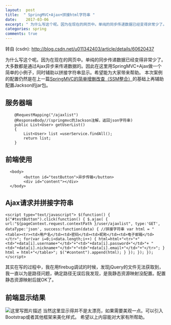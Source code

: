 ```yaml
---
layout:  post
title:  " SpringMVC+Ajax+拼接html字符串 "
date:    2017-03-06
excerpt: " 为什么写这个呢。因为在现在的网页中。单纯的同步传递数据已经变得非常少了。大多数都是通过Ajax异步来传递数据的。因此在这里用SpringMVC+Ajax做一个简单的小例子，同时辅助以拼接字符串显示。希望能为大家带来帮助。本次案例的配置仍然是在上一篇SpringMVC的简单增删改查（SSM整合）的基础上再辅助配置Jackson的jar包。服务器端@RequestMapping(/ajaxlist)@ResponseBody//(springmvc的Jackson注解，返回json字符串)publicList<User>getUserList(){List<User>list=userService.findAll();returnlist;}前端使用<body><butt... "
categories: spring 
comments: true
---
```

转自 (csdn): http://blog.csdn.net/u011342403/article/details/60620437
<div class="markdown_views">
 <p>为什么写这个呢。因为在现在的网页中。单纯的同步传递数据已经变得非常少了。大多数都是通过Ajax异步来传递数据的。因此在这里用SpringMVC+Ajax做一个简单的小例子，同时辅助以拼接字符串显示。希望能为大家带来帮助。  本次案例的配置仍然是在上一篇<a href="http://blog.csdn.net/u011342403/article/details/58730687">SpringMVC的简单增删改查（SSM整合）</a>的基础上再辅助配置Jackson的jar包。</p> 
 <h2 id="服务器端">服务器端</h2> 
 <pre class="prettyprint"><code class=" hljs java">    <span class="hljs-annotation">@RequestMapping</span>(<span class="hljs-string">"/ajaxlist"</span>)
    <span class="hljs-annotation">@ResponseBody</span><span class="hljs-comment">//(springmvc的Jackson注解，返回json字符串)</span>
    <span class="hljs-keyword">public</span> List&lt;User&gt; <span class="hljs-title">getUserList</span>()
    {
        List&lt;User&gt; list =userService.findAll();
        <span class="hljs-keyword">return</span> list;
    }</code></pre> 
 <h2 id="前端使用">前端使用</h2> 
 <pre class="prettyprint"><code class=" hljs xml">  <span class="hljs-tag">&lt;<span class="hljs-title">body</span>&gt;</span>
        <span class="hljs-tag">&lt;<span class="hljs-title">button</span> <span class="hljs-attribute">id</span>=<span class="hljs-value">"testButton"</span>&gt;</span>异步传输<span class="hljs-tag">&lt;/<span class="hljs-title">button</span>&gt;</span>  
        <span class="hljs-tag">&lt;<span class="hljs-title">div</span> <span class="hljs-attribute">id</span>=<span class="hljs-value">"content"</span>&gt;</span><span class="hljs-tag">&lt;/<span class="hljs-title">div</span>&gt;</span>  
  <span class="hljs-tag">&lt;/<span class="hljs-title">body</span>&gt;</span></code></pre> 
 <h2 id="ajax请求并拼接字符串">Ajax请求并拼接字符串</h2> 
 <pre class="prettyprint"><code class=" hljs xml"><span class="hljs-tag">&lt;<span class="hljs-title">script</span> <span class="hljs-attribute">type</span>=<span class="hljs-value">"text/javascript"</span>&gt;</span><span class="javascript"> $(<span class="hljs-function"><span class="hljs-keyword">function</span><span class="hljs-params">()</span> {</span> $(<span class="hljs-string">"#testButton"</span>).click(<span class="hljs-function"><span class="hljs-keyword">function</span><span class="hljs-params">()</span> {</span> $.ajax( { url:<span class="hljs-string">"${pageContext.request.contextPath }/user/ajaxlist"</span>, type:<span class="hljs-string">'GET'</span>, dataType:<span class="hljs-string">'json'</span>, success:<span class="hljs-function"><span class="hljs-keyword">function</span><span class="hljs-params">(data)</span> {</span> <span class="hljs-comment">//拼接字符串</span> <span class="hljs-keyword">var</span> html = <span class="hljs-string">"&lt;table&gt;&lt;tr&gt;&lt;td&gt;用户名&lt;/td&gt;&lt;td&gt;密码&lt;/td&gt;&lt;td&gt;昵称&lt;/td&gt;&lt;td&gt;电子邮箱&lt;/td&gt;&lt;/tr&gt;"</span>; <span class="hljs-keyword">for</span>(<span class="hljs-keyword">var</span> i=<span class="hljs-number">0</span>;i&lt;data.length;i++) { html=html+<span class="hljs-string">"&lt;tr&gt;"</span>+<span class="hljs-string">"&lt;td&gt;"</span>+data[i].username+<span class="hljs-string">"&lt;/td&gt;"</span>+<span class="hljs-string">"&lt;td&gt;"</span>+data[i].password+<span class="hljs-string">"&lt;/td&gt;"</span>+ <span class="hljs-string">"&lt;td&gt;"</span>+data[i].nickname+<span class="hljs-string">"&lt;/td&gt;"</span>+<span class="hljs-string">"&lt;td&gt;"</span>+data[i].email+<span class="hljs-string">"&lt;/td&gt;"</span>+<span class="hljs-string">"&lt;/tr&gt;"</span>; } html = html+<span class="hljs-string">"&lt;/table&gt;"</span>; $(<span class="hljs-string">"#content"</span>).append(html); } }); }); }); </span><span class="hljs-tag">&lt;/<span class="hljs-title">script</span>&gt;</span></code></pre> 
 <p>其实在写的过程中，我在用firebug调试的时候，发现jQuery的文件无法获取到， 我一直以为是路径问题，确定路径无误后我发现，是我静态资源映射没配置。配置静态资源映射后就OK了。</p> 
 <h2 id="前端显示结果">前端显示结果</h2> 
 <p><img src="http://img.blog.csdn.net/20170306233141902?watermark/2/text/aHR0cDovL2Jsb2cuY3Nkbi5uZXQvdTAxMTM0MjQwMw==/font/5a6L5L2T/fontsize/400/fill/I0JBQkFCMA==/dissolve/70/gravity/SouthEast" alt="这里写图片描述" title="">  当然这里显示得并不是太漂亮，如果需要美观一点。可以引入Bootstrap或者其他框架来美化样式。  希望以上内容能对大家有所帮助。</p>
</div>